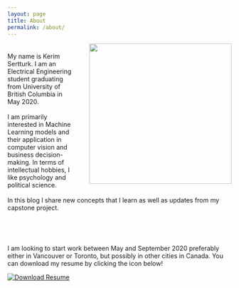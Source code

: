 ```yaml
---
layout: page
title: About
permalink: /about/
---
```

<html>
<img src="https://i.imgur.com/cCMgaKO.jpg" width="320" height="315" class = "headshot" align = "right"/>

<div class = "about-me-text">
My name is Kerim Sertturk. I am an Electrical Engineering student graduating from University of British Columbia in May 2020.<br><br>
I am primarily interested in Machine Learning models and their application in computer vision and business decision-making. In terms of intellectual hobbies, I like psychology and political science.<br><br>
In this blog I share new concepts that I learn as well as updates from my capstone project.
</div>

 <html>
  <div class = "resume-download">
  <p>I am looking to start work between May and September 2020 preferably either in Vancouver or Toronto, but possibly in other cities in Canada. You can download my resume by clicking the icon below!</p>
 <a href= "https://github.com/kerimsertturk/kerimsertturk.github.io/raw/master/resume-Kerim-Sertturk.pdf" download><img src="https://img.icons8.com/wired/64/000000/resume.png" title = "Download Resume" class = "resume-icon"></a>
 </div>

 <style>
 .headshot{padding-left: 35px}
 .about-me-text{padding-top:20px}
 .resume-download{padding-top: 60px;}
 .resume-icon{display: block;  margin-left: auto; margin-right: auto;}
 </style>
 </html>
